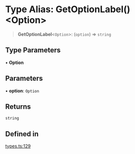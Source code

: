 # Type Alias: GetOptionLabel()\<Option\>

> **GetOptionLabel**\<`Option`\>: (`option`) => `string`

## Type Parameters

• **Option**

## Parameters

• **option**: `Option`

## Returns

`string`

## Defined in

[types.ts:129](https://github.com/cluk3/react-select/blob/ed039925bb007c645df3b023879a7c98ae8eeccd/packages/react-select/src/types.ts#L129)
